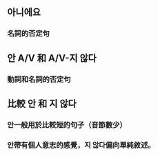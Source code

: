 ## 아니에요
### 名詞的否定句

## 안 A/V 和 A/V-지 않다
### 動詞和名詞的否定句

## 比較 안 和 지 않다
### 안一般用於比較短的句子（音節數少）
### 안帶有個人意志的感覺，지 않다偏向單純敘述。